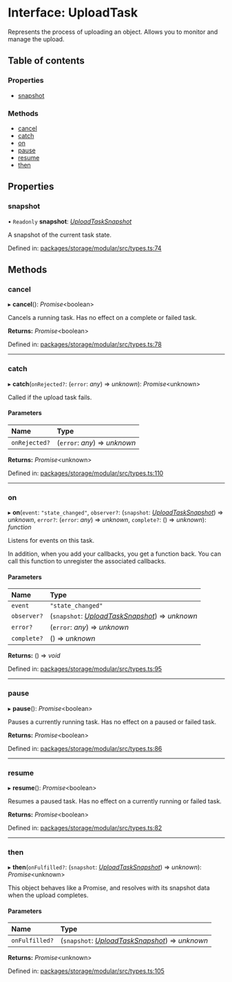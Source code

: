 # Interface: UploadTask

Represents the process of uploading an object. Allows you to monitor and manage the upload.

## Table of contents

### Properties

- [snapshot](/reference/storage/interfaces/uploadtask.md#snapshot)

### Methods

- [cancel](/reference/storage/interfaces/uploadtask.md#cancel)
- [catch](/reference/storage/interfaces/uploadtask.md#catch)
- [on](/reference/storage/interfaces/uploadtask.md#on)
- [pause](/reference/storage/interfaces/uploadtask.md#pause)
- [resume](/reference/storage/interfaces/uploadtask.md#resume)
- [then](/reference/storage/interfaces/uploadtask.md#then)

## Properties

### snapshot

• `Readonly` **snapshot**: [*UploadTaskSnapshot*](/reference/storage/interfaces/uploadtasksnapshot.md)

A snapshot of the current task state.

Defined in: [packages/storage/modular/src/types.ts:74](https://github.com/invertase/react-native-firebase/blob/e2e22540/packages/storage/modular/src/types.ts#L74)

## Methods

### cancel

▸ **cancel**(): *Promise*<boolean\>

Cancels a running task. Has no effect on a complete or failed task.

**Returns:** *Promise*<boolean\>

Defined in: [packages/storage/modular/src/types.ts:78](https://github.com/invertase/react-native-firebase/blob/e2e22540/packages/storage/modular/src/types.ts#L78)

___

### catch

▸ **catch**(`onRejected?`: (`error`: *any*) => *unknown*): *Promise*<unknown\>

Called if the upload task fails.

#### Parameters

| Name | Type |
| :------ | :------ |
| `onRejected?` | (`error`: *any*) => *unknown* |

**Returns:** *Promise*<unknown\>

Defined in: [packages/storage/modular/src/types.ts:110](https://github.com/invertase/react-native-firebase/blob/e2e22540/packages/storage/modular/src/types.ts#L110)

___

### on

▸ **on**(`event`: ``"state_changed"``, `observer?`: (`snapshot`: [*UploadTaskSnapshot*](/reference/storage/interfaces/uploadtasksnapshot.md)) => *unknown*, `error?`: (`error`: *any*) => *unknown*, `complete?`: () => *unknown*): *function*

Listens for events on this task.

In addition, when you add your callbacks, you get a function back. You can call this function to unregister the associated callbacks.

#### Parameters

| Name | Type |
| :------ | :------ |
| `event` | ``"state_changed"`` |
| `observer?` | (`snapshot`: [*UploadTaskSnapshot*](/reference/storage/interfaces/uploadtasksnapshot.md)) => *unknown* |
| `error?` | (`error`: *any*) => *unknown* |
| `complete?` | () => *unknown* |

**Returns:** () => *void*

Defined in: [packages/storage/modular/src/types.ts:95](https://github.com/invertase/react-native-firebase/blob/e2e22540/packages/storage/modular/src/types.ts#L95)

___

### pause

▸ **pause**(): *Promise*<boolean\>

Pauses a currently running task. Has no effect on a paused or failed task.

**Returns:** *Promise*<boolean\>

Defined in: [packages/storage/modular/src/types.ts:86](https://github.com/invertase/react-native-firebase/blob/e2e22540/packages/storage/modular/src/types.ts#L86)

___

### resume

▸ **resume**(): *Promise*<boolean\>

Resumes a paused task. Has no effect on a currently running or failed task.

**Returns:** *Promise*<boolean\>

Defined in: [packages/storage/modular/src/types.ts:82](https://github.com/invertase/react-native-firebase/blob/e2e22540/packages/storage/modular/src/types.ts#L82)

___

### then

▸ **then**(`onFulfilled?`: (`snapshot`: [*UploadTaskSnapshot*](/reference/storage/interfaces/uploadtasksnapshot.md)) => *unknown*): *Promise*<unknown\>

This object behaves like a Promise, and resolves with its snapshot data when the upload completes.

#### Parameters

| Name | Type |
| :------ | :------ |
| `onFulfilled?` | (`snapshot`: [*UploadTaskSnapshot*](/reference/storage/interfaces/uploadtasksnapshot.md)) => *unknown* |

**Returns:** *Promise*<unknown\>

Defined in: [packages/storage/modular/src/types.ts:105](https://github.com/invertase/react-native-firebase/blob/e2e22540/packages/storage/modular/src/types.ts#L105)
